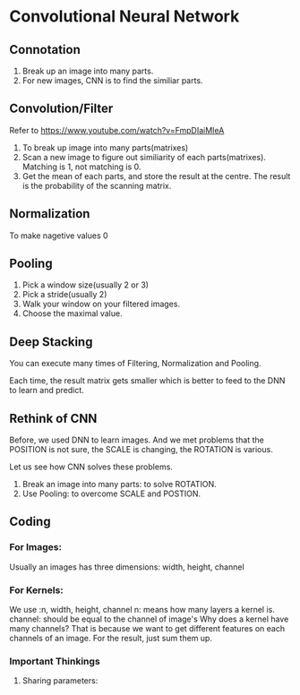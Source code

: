 # Convolutional Neural Network

## Connotation

1. Break up an image into many parts.
1. For new images, CNN is to find the similiar parts.

## Convolution/Filter

Refer to https://www.youtube.com/watch?v=FmpDIaiMIeA

1. To break up image into many parts(matrixes)
1. Scan a new image to figure out similiarity of each parts(matrixes). Matching is 1, not matching is 0.
1. Get the mean of each parts, and store the result at the centre. The result is the probability of the scanning matrix.

## Normalization

To make nagetive values 0

## Pooling

1. Pick a window size(usually 2 or 3)
1. Pick a stride(usually 2)
1. Walk your window on your filtered images.
1. Choose the maximal value.

## Deep Stacking

You can execute many times of Filtering, Normalization and Pooling.

Each time, the result matrix gets smaller which is better to feed to the DNN to learn and predict.

## Rethink of CNN

Before, we used DNN to learn images. And we met problems that the POSITION is not sure, the SCALE is changing, the ROTATION is various.

Let us see how CNN solves these problems.
1. Break an image into many parts: to solve ROTATION.
1. Use Pooling: to overcome SCALE and POSTION.

## Coding

### For Images:

Usually an images has three dimensions: width, height, channel

### For Kernels:

We use :n, width, height, channel
n: means how many layers a kernel is.
channel: should be equal to the channel of image's
Why does a kernel have many channels? That is because we want to get different features on each channels of an image.
For the result, just sum them up.

### Important Thinkings

1. Sharing parameters:
